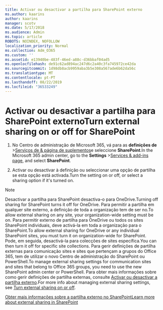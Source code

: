 ```yaml
---
title: Activar ou desactivar a partilha para SharePoint externo
ms.author: kaarins
author: kaarins
manager: scotv
ms.date: 5/17/2018
ms.audience: Admin
ms.topic: article
ROBOTS: NOINDEX, NOFOLLOW
localization_priority: Normal
ms.collection: Adm_O365
ms.custom: ''
ms.assetid: e13940be-483f-46ed-a88c-d36bbaf04ad5
ms.openlocfilehash: de91c62ad894ac247d6c2a40c3fa745972ce42da
ms.sourcegitcommit: 1d98db8acb9959aba3b5e308a567ade6b62da56c
ms.translationtype: MT
ms.contentlocale: pt-PT
ms.lasthandoff: 08/22/2019
ms.locfileid: "36533249"
---
```

# <a name="turn-external-sharing-on-or-off-for-sharepoint"></a><span data-ttu-id="9ea59-102">Activar ou desactivar a partilha para SharePoint externo</span><span class="sxs-lookup"><span data-stu-id="9ea59-102">Turn external sharing on or off for SharePoint</span></span>

1. <span data-ttu-id="9ea59-103">No Centro de administração de Microsoft 365, vá para as **definições de** >[Serviços de &amp; página de suplementos](https://portal.office.com/adminportal/home#/Settings/ServicesAndAddIns)e seleccione **SharePoint**.</span><span class="sxs-lookup"><span data-stu-id="9ea59-103">In the Microsoft 365 admin center, go to the **Settings** >[Services &amp; add-ins page](https://portal.office.com/adminportal/home#/Settings/ServicesAndAddIns), and select **SharePoint**.</span></span>
    
2. <span data-ttu-id="9ea59-104">Activar ou desactivar à definição ou seleccionar uma opção de partilha se esta opção está activada.</span><span class="sxs-lookup"><span data-stu-id="9ea59-104">Turn the setting on or off, or select a sharing option if it's turned on.</span></span>
    
> [!NOTE]
> <span data-ttu-id="9ea59-105">Desactivar a partilha para SharePoint desactiva-o para OneDrive.</span><span class="sxs-lookup"><span data-stu-id="9ea59-105">Turning off sharing for SharePoint turns it off for OneDrive.</span></span> <span data-ttu-id="9ea59-106">Para permitir a partilha em qualquer site externo, a definição de toda a organização tem de ser no.</span><span class="sxs-lookup"><span data-stu-id="9ea59-106">To allow external sharing on any site, your organization-wide setting must be on.</span></span> <span data-ttu-id="9ea59-107">Para permitir externo de partilha para OneDrive ou todos os sites SharePoint individuais, deve activá-la em toda a organização para o SharePoint.</span><span class="sxs-lookup"><span data-stu-id="9ea59-107">To allow external sharing for OneDrive or any individual SharePoint sites, you must turn it on organization-wide for SharePoint.</span></span> <span data-ttu-id="9ea59-108">Pode, em seguida, desactivá-la para colecções de sites específica.</span><span class="sxs-lookup"><span data-stu-id="9ea59-108">You can then turn it off for specific site collections.</span></span> <span data-ttu-id="9ea59-109">Para gerir definições de partilha externas para comunicação sites e sites que pertençam a grupos do Office 365, tem de utilizar o novo Centro de administração do SharePoint ou PowerShell.</span><span class="sxs-lookup"><span data-stu-id="9ea59-109">To manage external sharing settings for communication sites and sites that belong to Office 365 groups, you need to use the new SharePoint admin center or PowerShell.</span></span> <span data-ttu-id="9ea59-110">Para obter mais informações sobre como gerir definições de partilha externas, consulte [Activar ou desactivar a partilha externo](https://go.microsoft.com/fwlink/?linkid=866426).</span><span class="sxs-lookup"><span data-stu-id="9ea59-110">For more info about managing external sharing settings, see [Turn external sharing on or off](https://go.microsoft.com/fwlink/?linkid=866426).</span></span> 
  
[<span data-ttu-id="9ea59-111">Obter mais informações sobre a partilha externo no SharePoint</span><span class="sxs-lookup"><span data-stu-id="9ea59-111">Learn more about external sharing in SharePoint</span></span>](https://go.microsoft.com/fwlink/?linkid=734908)
  


